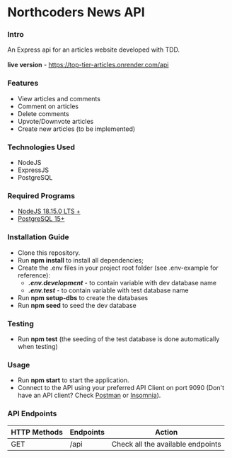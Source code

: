 # Northcoders News API

### Intro

An Express api for an articles website developed with TDD.
<br><br>
**live version** - https://top-tier-articles.onrender.com/api

### Features

- View articles and comments
- Comment on articles
- Delete comments
- Upvote/Downvote articles
- Create new articles (to be implemented)

### Technologies Used

- NodeJS
- ExpressJS
- PostgreSQL

### Required Programs

- [NodeJS 18.15.0 LTS +](https://nodejs.org/en)<br>
- [PostgreSQL 15+](https://www.postgresql.org/download/)

### Installation Guide

- Clone this repository.
- Run **npm install** to install all dependencies;
- Create the .env files in your project root folder (see .env-example for reference):
  - **_.env.development_** - to contain variable with dev database name
  - **_.env.test_** - to contain variable with test database name
- Run **npm setup-dbs** to create the databases
- Run **npm seed** to seed the dev database

### Testing

- Run **npm test** (the seeding of the test database is done automatically when testing)

### Usage

- Run **npm start** to start the application.
- Connect to the API using your preferred API Client on port 9090 (Don't have an API client? Check [Postman](https://www.postman.com/) or [Insomnia](https://insomnia.rest/download)).

### API Endpoints

| HTTP Methods | Endpoints | Action                            |
| ------------ | --------- | --------------------------------- |
| GET          | /api      | Check all the available endpoints |
